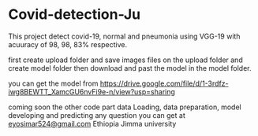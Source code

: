 # Covid-detection-Ju

This project detect covid-19, normal and pneumonia using VGG-19 with acuuracy of 98, 98, 83% respective.

first create upload folder and save images files on the upload folder and create model folder then download and past the model in the model folder.

you can get the model from https://drive.google.com/file/d/1-3rdfz-iwg8BEWTT_XamcGU6nvFi9e-n/view?usp=sharing

coming soon the other code part data Loading, data preparation, model developing and predicting 
any question you can get at eyosimar524@gmail.com
Ethiopia Jimma university
